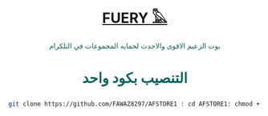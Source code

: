 # <p align="center" style="color:#cb3349" > [ FUERY 𓅓](https://telegram.me/AFCHAT1)

 <p align="center" style="color: #14635c;" > بوت الزعيم الاقوى والاحدث لحمايه المجموعات في التلكرام



# <p align="center" style="color: #14635c;" > التنصيب بكود واحد
```sh
git clone https://github.com/FAWAZ8297/AFSTORE1 ؛ cd AFSTORE1؛ chmod + x AFSTORE1؛ ./AFSTORE1
```
